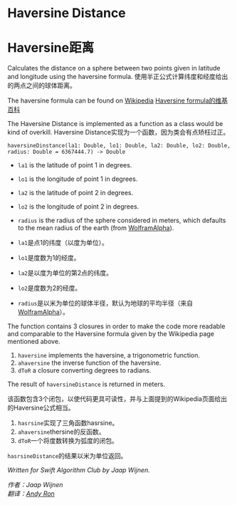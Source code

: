 # Haversine Distance
# Haversine距离

Calculates the distance on a sphere between two points given in latitude and longitude using the haversine formula.
使用半正公式计算纬度和经度给出的两点之间的球体距离。

The haversine formula can be found on [Wikipedia](https://en.wikipedia.org/wiki/Haversine_formula)
[Haversine formula的维基百科](https://en.wikipedia.org/wiki/Haversine_formula)

The Haversine Distance is implemented as a function as a class would be kind of overkill.
Haversine Distance实现为一个函数，因为类会有点矫枉过正。

`haversineDinstance(la1: Double, lo1: Double, la2: Double, lo2: Double, radius: Double = 6367444.7) -> Double`

- `la1` is the latitude of point 1 in degrees.
- `lo1` is the longitude of point 1 in degrees.
- `la2` is the latitude of point 2 in degrees.
- `lo2` is the longitude of point 2 in degrees.
- `radius` is the radius of the sphere considered in meters, which defaults to the mean radius of the earth (from [WolframAlpha](http://www.wolframalpha.com/input/?i=earth+radius)).

 - `la1`是点1的纬度（以度为单位）。
 - `lo1`是度数为1的经度。
 - `la2`是以度为单位的第2点的纬度。
 - `lo2`是度数为2的经度。
 - `radius`是以米为单位的球体半径，默认为地球的平均半径（来自[WolframAlpha](http://www.wolframalpha.com/input/?i=earth+radius)）。

The function contains 3 closures in order to make the code more readable and comparable to the Haversine formula given by the Wikipedia page mentioned above.

1. `haversine` implements the haversine, a trigonometric function.
2. `ahaversine` the inverse function of the haversine.
3. `dToR` a closure converting degrees to radians.

The result of `haversineDistance` is returned in meters.

该函数包含3个闭包，以使代码更具可读性，并与上面提到的Wikipedia页面给出的Haversine公式相当。

1. `hasrsine`实现了三角函数hasrsine。
2. `ahaversine`thersine的反函数。
3. `dToR`一个将度数转换为弧度的闭包。

`hasrsineDistance`的结果以米为单位返回。

*Written for Swift Algorithm Club by Jaap Wijnen.*

*作者：Jaap Wijnen*     
*翻译：[Andy Ron](https://github.com/andyRon)*  

